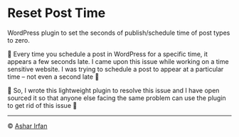 # Reset Post Time

WordPress plugin to set the seconds of publish/schedule time of post types to zero.

🐛 Every time you schedule a post in WordPress for a specific time, it appears a few seconds late. I came upon this issue while working on a time sensitive website. I was trying to schedule a post to appear at a particular time – not even a second late 🙈

🚀 So, I wrote this lightweight plugin to resolve this issue and I have open sourced it so that anyone else facing the same problem can use the plugin to get rid of this issue 💯

<hr />

&copy; [Ashar Irfan](https://asharirfan.com)
